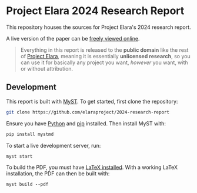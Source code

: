 # Project Elara 2024 Research Report

This repository houses the sources for Project Elara's 2024 research report.

A live version of the paper can be [freely viewed online](https://elaraproject.github.io/2024-research-report/).

> Everything in this report is released to the **public domain** like the rest of [Project Elara](https://github.com/elaraproject/), meaning it is essentially **unlicensed research**, so you can use it for basically any project you want, _however_ you want, with or without attribution.

## Development

This report is built with [MyST](https://mystmd.org/). To get started, first clone the repository:

```sh
git clone https://github.com/elaraproject/2024-research-report
```

Ensure you have [Python](https://www.python.org/) and [pip](https://pypi.org/project/pip/) installed. Then install MyST with:

```sh
pip install mystmd
```

To start a live development server, run:

```
myst start
```

To build the PDF, you must have [LaTeX installed](https://www.latex-project.org/get/). With a working LaTeX installation, the PDF can then be built with:

```
myst build --pdf
```

